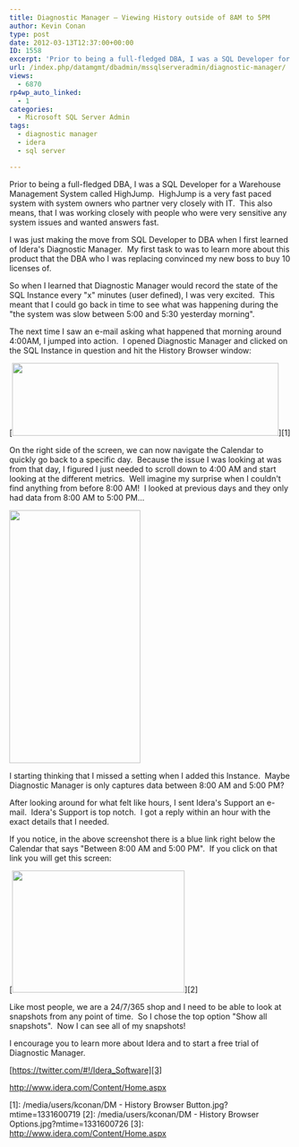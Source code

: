 ```yaml
---
title: Diagnostic Manager – Viewing History outside of 8AM to 5PM
author: Kevin Conan
type: post
date: 2012-03-13T12:37:00+00:00
ID: 1558
excerpt: 'Prior to being a full-fledged DBA, I was a SQL Developer for a Warehouse Management System called HighJump.  HighJump is a very fast paced system with system owners who partner very closely with IT.  This also means, that I was working closely with peop&hellip;'
url: /index.php/datamgmt/dbadmin/mssqlserveradmin/diagnostic-manager/
views:
  - 6870
rp4wp_auto_linked:
  - 1
categories:
  - Microsoft SQL Server Admin
tags:
  - diagnostic manager
  - idera
  - sql server

---
```

Prior to being a full-fledged DBA, I was a SQL Developer for a Warehouse Management System called HighJump.  HighJump is a very fast paced system with system owners who partner very closely with IT.  This also means, that I was working closely with people who were very sensitive any system issues and wanted answers fast.

I was just making the move from SQL Developer to DBA when I first learned of Idera's Diagnostic Manager.  My first task to was to learn more about this product that the DBA who I was replacing convinced my new boss to buy 10 licenses of.

So when I learned that Diagnostic Manager would record the state of the SQL Instance every "x" minutes (user defined), I was very excited.  This meant that I could go back in time to see what was happening during the "the system was slow between 5:00 and 5:30 yesterday morning".

The next time I saw an e-mail asking what happened that morning around 4:00AM, I jumped into action.  I opened Diagnostic Manager and clicked on the SQL Instance in question and hit the History Browser window:

[<img style="border-style: initial; border-color: initial;" src="/wp-content/uploads/users/kconan/DM - History Browser Button.jpg?mtime=1331600719" alt="" width="476" height="130" />][1]

<p style="text-align: left;">
  On the right side of the screen, we can now navigate the Calendar to quickly go back to a specific day.  Because the issue I was looking at was from that day, I figured I just needed to scroll down to 4:00 AM and start looking at the different metrics.  Well imagine my surprise when I couldn't find anything from before 8:00 AM!  I looked at previous days and they only had data from 8:00 AM to 5:00 PM...
</p>

<div class="image_block" style="text-align: left;">
  <p>
    <a href="/media/users/kconan/DM - History Browser.jpg?mtime=1331600733"><img src="/wp-content/uploads/users/kconan/DM - History Browser.jpg?mtime=1331600733" alt="" width="234" height="452" /></a>
  </p>
</div>

<p style="text-align: left;">
  I starting thinking that I missed a setting when I added this Instance.  Maybe Diagnostic Manager is only captures data between 8:00 AM and 5:00 PM?
</p>

After looking around for what felt like hours, I sent Idera's Support an e-mail.  Idera's Support is top notch.  I got a reply within an hour with the exact details that I needed.

If you notice, in the above screenshot there is a blue link right below the Calendar that says "Between 8:00 AM and 5:00 PM".  If you click on that link you will get this screen:

[<img src="/wp-content/uploads/users/kconan/DM - History Browser Options.jpg?mtime=1331600726" alt="" width="308" height="218" />][2]

Like most people, we are a 24/7/365 shop and I need to be able to look at snapshots from any point of time.  So I chose the top option "Show all snapshots".  Now I can see all of my snapshots!

I encourage you to learn more about Idera and to start a free trial of Diagnostic Manager.

[https://twitter.com/#!/Idera_Software][3]

<http://www.idera.com/Content/Home.aspx>

 [1]: /media/users/kconan/DM - History Browser Button.jpg?mtime=1331600719
 [2]: /media/users/kconan/DM - History Browser Options.jpg?mtime=1331600726
 [3]: http://www.idera.com/Content/Home.aspx
